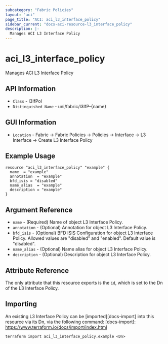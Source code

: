 ```yaml
---
subcategory: "Fabric Policies"
layout: "aci"
page_title: "ACI: aci_l3_interface_policy"
sidebar_current: "docs-aci-resource-l3_interface_policy"
description: |-
  Manages ACI L3 Interface Policy
---
```


# aci_l3_interface_policy #
Manages ACI L3 Interface Policy

## API Information ##
* `Class` - l3IfPol
* `Distinguished Name` - uni/fabric/l3IfP-{name}

## GUI Information ##
* `Location` - Fabric -> Fabric Policies -> Policies -> Interface -> L3 Interface -> Create L3 Interface Policy

## Example Usage ##

```hcl
resource "aci_l3_interface_policy" "example" {
  name  = "example"
  annotation  = "example"
  bfd_isis = "disabled"
  name_alias  = "example"
  description = "example"
}
```

## Argument Reference ##
* `name` - (Required) Name of object L3 Interface Policy.
* `annotation` - (Optional) Annotation for object L3 Interface Policy.
* `bfd_isis` - (Optional) BFD ISIS Configuration for object L3 Interface Policy. Allowed values are "disabled" and "enabled". Default value is "disabled".
* `name_alias` - (Optional) Name alias for object L3 Interface Policy.
* `description` - (Optional) Description for object L3 Interface Policy.

## Attribute Reference

The only attribute that this resource exports is the `id`, which is set to the
Dn of the L3 Interface Policy.

## Importing ##

An existing L3 Interface Policy can be [imported][docs-import] into this resource via its Dn, via the following command:
[docs-import]: https://www.terraform.io/docs/import/index.html


```
terraform import aci_l3_interface_policy.example <Dn>
```